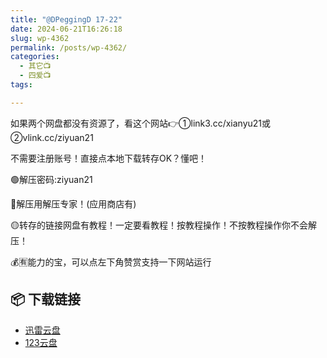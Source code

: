 ```yaml
---
title: "​@DPeggingD 17-22"
date: 2024-06-21T16:26:18
slug: wp-4362
permalink: /posts/wp-4362/
categories:
  - 其它📺
  - 四爱📺
tags:

---
```


如果两个网盘都没有资源了，看这个网站👉①link3.cc/xianyu21或②vlink.cc/ziyuan21

不需要注册账号！直接点本地下载转存OK？懂吧！

🟢解压密码:ziyuan21

🔵解压用解压专家！(应用商店有)

🟡转存的链接网盘有教程！一定要看教程！按教程操作！不按教程操作你不会解压！

💰🈶能力的宝，可以点左下角赞赏支持一下网站运行

## 📦 下载链接
- [迅雷云盘](https://blziyuan21.com/pay-download/4362?key=a4c0730f64&down_id=0)
- [123云盘](https://blziyuan21.com/pay-download/4362?key=a4c0730f64&down_id=1)


